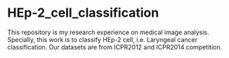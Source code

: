 # HEp-2_cell_classification
This repository is my research experience on medical image analysis. Specially, this work is to classify HEp-2 cell, i.e. Laryngeal cancer classification. Our datasets are from ICPR2012 and ICPR2014 competition.
